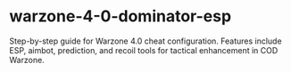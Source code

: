 # warzone-4-0-dominator-esp
Step-by-step guide for Warzone 4.0 cheat configuration. Features include ESP, aimbot, prediction, and recoil tools for tactical enhancement in COD Warzone.
